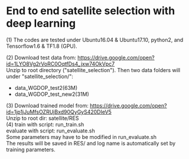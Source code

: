 # End to end satellite selection with deep learning

(1) The codes are tested under Ubuntu16.04 & Ubuntu17.10, python2, and Tensorflow1.6 & TF1.8 (GPU).  
>
(2) Download test data from:  https://drive.google.com/open?id=1LYO8Vg2rVoRC0OqtfDs4_jxw74OkVpc7    
  Unzip to root directory ("satellite_selection"). Then two data folders will under "satellite_selection/":       
 * data_WGDOP_test2(63M)    
 * data_WGDOP_test_new2(31M)    
>

(3) Download trained model from: https://drive.google.com/open?id=1jp1jJuMfsOZRUjBxd90QyGyS420DIeV5    
  Unzip to root dir: satellite/RES  
(4) train with script: run_train.sh   
evaluate with script: run_evaluate.sh    
Some parameters may have to be modified in run_evaluate.sh   
The results will be saved in RES/ and log name is automatically set by training parameters.  
